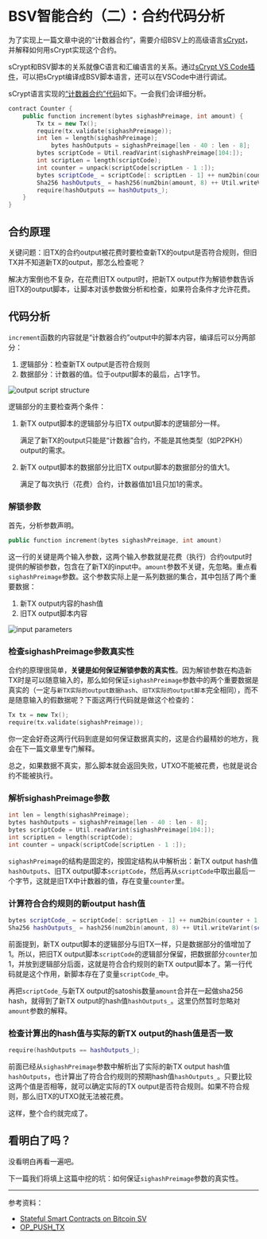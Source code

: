 # BSV智能合约（二）：合约代码分析

为了实现上一篇文章中说的“计数器合约”，需要介绍BSV上的高级语言[sCrypt](https://scryptdoc.readthedocs.io/en/latest/)，并解释如何用sCrypt实现这个合约。

sCrypt和BSV脚本的关系就像C语言和汇编语言的关系。通过[sCrypt VS Code插件](https://marketplace.visualstudio.com/items?itemName=bsv-scrypt.sCrypt)，可以把sCrypt编译成BSV脚本语言，还可以在VSCode中进行调试。

sCrypt语言实现的[“计数器合约”代码](https://github.com/scrypt-sv/boilerplate/blob/master/tests/testnet/counter.js)如下。一会我们会详细分析。

```c++
contract Counter {
    public function increment(bytes sighashPreimage, int amount) {
        Tx tx = new Tx();
        require(tx.validate(sighashPreimage));
        int len = length(sighashPreimage);
		    bytes hashOutputs = sighashPreimage[len - 40 : len - 8];
        bytes scriptCode = Util.readVarint(sighashPreimage[104:]);
        int scriptLen = length(scriptCode);
        int counter = unpack(scriptCode[scriptLen - 1 :]);
        bytes scriptCode_ = scriptCode[: scriptLen - 1] ++ num2bin(counter + 1, 1);
        Sha256 hashOutputs_ = hash256(num2bin(amount, 8) ++ Util.writeVarint(scriptCode_));
        require(hashOutputs == hashOutputs_);
    }
}
```



## 合约原理

关键问题：旧TX的合约output被花费时要检查新TX的output是否符合规则，但旧TX并不知道新TX的output，那怎么检查呢？

解决方案倒也不复杂，在花费旧TX output时，把新TX output作为解锁参数告诉旧TX的output脚本，让脚本对该参数做分析和检查，如果符合条件才允许花费。



## 代码分析

`increment`函数的内容就是“计数器合约”output中的脚本内容，编译后可以分两部分：

1. 逻辑部分：检查新TX output是否符合规则
2. 数据部分：计数器的值。位于output脚本的最后，占1字节。

![output script structure](https://bico.media/7a8dca9ec04f1b6f2a078ab270094fe9479413679fd77e1d9457c76b4874b859)



逻辑部分的主要检查两个条件：

1. 新TX output脚本的逻辑部分与旧TX output脚本的逻辑部分一样。

   满足了新TX的output只能是“计数器”合约，不能是其他类型（如P2PKH）output的需求。

2. 新TX output脚本的数据部分比旧TX output脚本的数据部分的值大1。

   满足了每次执行（花费）合约，计数器值加1且只加1的需求。



### 解锁参数

首先，分析参数声明。

```c++
public function increment(bytes sighashPreimage, int amount)
```

这一行的关键是两个输入参数，这两个输入参数就是花费（执行）合约output时提供的解锁参数，包含在了新TX的input中。`amount`参数不关键，先忽略。重点看`sighashPreimage`参数。这个参数实际上是一系列数据的集合，其中包括了两个重要数据：

1. 新TX output内容的hash值
2. 旧TX output脚本内容

![input parameters](https://bico.media/82d0be05e89b82c8c5c13fb6790f954e28d47a05b790f5bad90be5cf96dd1264)



### 检查sighashPreimage参数真实性

合约的原理很简单，**关键是如何保证解锁参数的真实性**。因为解锁参数在构造新TX时是可以随意输入的，那么如何保证`sighashPreimage`参数中的两个重要数据是真实的（一定与`新TX实际的output数据hash`、`旧TX实际的output脚本`完全相同），而不是随意输入的假数据呢？下面这两行代码就是做这个检查的：

```c++
Tx tx = new Tx();
require(tx.validate(sighashPreimage));
```

你一定会好奇这两行代码到底是如何保证数据真实的，这是合约最精妙的地方，我会在下一篇文章里专门解释。

总之，如果数据不真实，那么脚本就会返回失败，UTXO不能被花费，也就是说合约不能被执行。



### 解析sighashPreimage参数

```c++
int len = length(sighashPreimage);
bytes hashOutputs = sighashPreimage[len - 40 : len - 8];
bytes scriptCode = Util.readVarint(sighashPreimage[104:]);
int scriptLen = length(scriptCode);
int counter = unpack(scriptCode[scriptLen - 1 :]);
```

`sighashPreimage`的结构是固定的，按固定结构从中解析出：新TX output hash值`hashOutputs`、旧TX output脚本`scriptCode`，然后再从`scriptCode`中取出最后一个字节，这就是旧TX中计数器的值，存在变量`counter`里。



### 计算符合合约规则的新output hash值

```c++
bytes scriptCode_ = scriptCode[: scriptLen - 1] ++ num2bin(counter + 1, 1);
Sha256 hashOutputs_ = hash256(num2bin(amount, 8) ++ Util.writeVarint(scriptCode_));
```

前面提到，新TX output脚本的逻辑部分与旧TX一样，只是数据部分的值增加了1。所以，把旧TX output脚本`scriptCode`的逻辑部分保留，把数据部分`counter`加1，并放到逻辑部分后面，这就是符合合约规则的新TX output脚本了。第一行代码就是这个作用，新脚本存在了变量`scriptCode_`中。

再把`scriptCode_`与新TX output的satoshis数量`amount`合并在一起做sha256 hash，就得到了新TX output的hash值`hashOutputs_`。这里仍然暂时忽略对`amount`参数的解释。



### 检查计算出的hash值与实际的新TX output的hash值是否一致

```c++
require(hashOutputs == hashOutputs_);
```

前面已经从`sighashPreimage`参数中解析出了实际的新TX output hash值`hashOutputs`，也计算出了符合合约规则的预期hash值`hashOutputs_`。只要比较这两个值是否相等，就可以确定实际的TX output是否符合规则。如果不符合规则，那么旧TX的UTXO就无法被花费。

这样，整个合约就完成了。



## 看明白了吗？

没看明白再看一遍吧。

下一篇我们将填上这篇中挖的坑：如何保证`sighashPreimage`参数的真实性。



----

参考资料：

* [Stateful Smart Contracts on Bitcoin SV](https://medium.com/coinmonks/stateful-smart-contracts-on-bitcoin-sv-c24f83a0f783)
* [OP_PUSH_TX](https://medium.com/@xiaohuiliu/op-push-tx-3d3d279174c1)